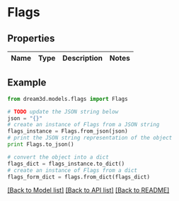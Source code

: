 # Flags


## Properties
Name | Type | Description | Notes
------------ | ------------- | ------------- | -------------

## Example

```python
from dream3d.models.flags import Flags

# TODO update the JSON string below
json = "{}"
# create an instance of Flags from a JSON string
flags_instance = Flags.from_json(json)
# print the JSON string representation of the object
print Flags.to_json()

# convert the object into a dict
flags_dict = flags_instance.to_dict()
# create an instance of Flags from a dict
flags_form_dict = flags.from_dict(flags_dict)
```
[[Back to Model list]](../README.md#documentation-for-models) [[Back to API list]](../README.md#documentation-for-api-endpoints) [[Back to README]](../README.md)


